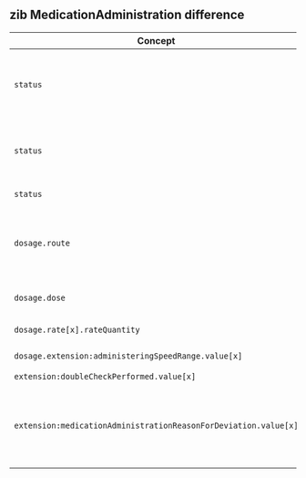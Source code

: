 ## zib MedicationAdministration difference

| Concept         | Category          | Description                             | 
|-----------------|-------------------|-----------------------------------------|
|`status` | terminology | Replaced codes of the MedicationAdministrationStatus ValueSet with SNOMED codes where applicable and added the CodeSystem MedicationAdministrationStatus for the replacement of other codes. |
|`status` | terminology | Adapted ConceptMap-MedicationAdministrationStatus-to-MedicationAdministrationStatus to align source mappings with the adapted MedicationAdministrationStatus ValueSet. |
|`status` | textual | Aligned description of the values with the used valueSet. |  
|`dosage.route` | terminology | Replaced Gstandaard codes with SNOMED hierarchy containing descendents of 284009009 (Route of administration value) ([zib ticket #1781](https://bits.nictiz.nl/browse/ZIB-1781)) and renamed it to RouteOfMedicationAdministration to reuse the ValueSet both here and in InstructionsForUse. |
| `dosage.dose` | type | Removed pattern-GstdQuantity as Quantity type because the Dutch Gstandard is not used. |
| `dosage.rate[x].rateQuantity` | textual | Removed context about use of Dutch NHG table. |
| `dosage.extension:administeringSpeedRange.value[x]` | textual | Removed context about use of Dutch NHG table. |
| `extension:doubleCheckPerformed.value[x]` | textual | Fixed typo: verfier --> verifier |
| `extension:medicationAdministrationReasonForDeviation.value[x]` |  terminology | Replaced _NL-CM-CS_ or _ActReason_ codes with SNOMED codes as found in the [2022 CodeList](https://zibs.nl/wiki/MedicationAdministration2-v2.0(2022EN)#MedicationAdministrationReasonForDeviationCodeLis). Also added SNOMED codes for Unknown and Other. SNOMED NL codes are replaced with custom codes as defined the CodeSystem MedicationAdministrationReasonForDeviation. |


